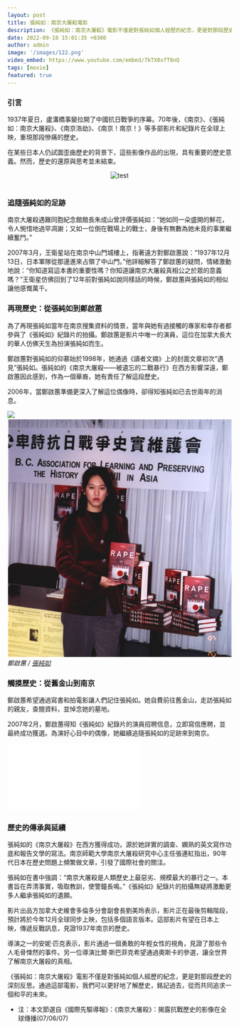 ```yaml
---
layout: post
title: 張純如：南京大屠殺電影
description: 《張純如：南京大屠殺》電影不僅是對張純如個人經歷的紀念，更是對那段歷史的深刻反思。通過這部電影，我們可以更好地了解歷史，銘記過去，從而共同追求一個和平的未來。
date: 2022-09-18 15:01:35 +0300
author: admin
image: '/images/122.png'
video_embed: https://www.youtube.com/embed/7kTX0xfT9nQ
tags: [movie]
featured: true
---
```


### 引言

1937年夏日，盧溝橋事變拉開了中國抗日戰爭的序幕。70年後，《南京》、《張純如：南京大屠殺》、《南京浩劫》、《南京！南京！》等多部影片和紀錄片在全球上映，重現那段慘痛的歷史。

在某些日本人仍試圖歪曲歷史的背景下，這些影像作品的出現，具有重要的歷史意義。然而，歷史的還原與思考並未結束。

<center><img src="https://thatirischang.github.io/images/123.png" title="test"></center>
<br>

### 追隨張純如的足跡

南京大屠殺遇難同胞紀念館館長朱成山曾評價張純如：“她如同一朵盛開的鮮花，令人惋惜地過早凋謝；又如一位倒在戰場上的戰士，身後有無數為她未竟的事業繼續奮鬥。”

2007年3月，王衛星站在南京中山門城樓上，指著遠方對鄭啟蕙說：“1937年12月13日，日本軍隊從那邊進來占領了中山門。”他詳細解答了鄭啟蕙的疑問，情緒激動地說：“你知道寫這本書的重要性嗎？你知道讓南京大屠殺真相公之於眾的意義嗎？”王衛星仿佛回到了12年前對張純如說同樣話的時候，鄭啟蕙與張純如的相似讓他感慨萬千。

### 再現歷史：從張純如到鄭啟蕙

為了再現張純如當年在南京搜集資料的情景，當年與她有過接觸的專家和幸存者都參與了《張純如》紀錄片的拍攝。鄭啟蕙是影片中唯一的演員，這位在加拿大長大的華人仿佛天生為扮演張純如而生。

鄭啟蕙對張純如的仰慕始於1998年，她通過《讀者文摘》上的封面文章初次“遇見”張純如。張純如的《南京大屠殺——被遺忘的二戰暴行》在西方影響深遠，鄭啟蕙因此感到，作為一個華裔，她有責任了解這段歷史。

2006年，當鄭啟蕙準備更深入了解這位偶像時，卻得知張純如已去世兩年的消息。

<div class="gallery-box">
  <div class="gallery">
    <img src="/images/124.png" loading="lazy">
    <img src="/images/125.png" loading="lazy">
  </div>
  <em>鄭啟蕙 / <a href="https://x.com/irischangstudio" target="_blank">張純如</a></em>
</div>

### 觸摸歷史：從舊金山到南京

鄭啟蕙希望通過寫書和拍電影讓人們記住張純如。她自費前往舊金山，走訪張純如的親友，查閱資料，並悼念她的墓地。

2007年2月，鄭啟蕙得知《張純如》紀錄片的演員招聘信息，立即寫信應聘，並最終成功獲選。為演好心目中的偶像，她繼續追隨張純如的足跡來到南京。

<iframe src="//player.bilibili.com/player.html?isOutside=true&aid=505296904&bvid=BV1qg411V7Rx&cid=404675409&p=1" scrolling="no" border="0" frameborder="no" framespacing="0" allowfullscreen="true"></iframe>

### 歷史的傳承與延續

張純如的《南京大屠殺》在西方獲得成功，源於她詳實的調查、嫻熟的英文寫作功底和報告文學的寫法。南京師範大學南京大屠殺研究中心主任張連紅指出，90年代日本在歷史問題上頻繁做文章，引發了國際社會的關注。

張純如在書中強調：“南京大屠殺是人類歷史上最惡劣、規模最大的暴行之一。本書旨在弄清事實，吸取教訓，使警鐘長鳴。”《張純如》紀錄片的拍攝無疑將激勵更多人繼承張純如的遺願。

影片出品方加拿大史維會多倫多分會副會長劉美玲表示，影片正在最後剪輯階段，預計將於今年12月全球同步上映，包括多個語言版本。這部影片有望在日本上映，傳遞反戰訊息，見證1937年南京的歷史。

導演之一的安妮·匹克表示，影片通過一個勇敢的年輕女性的視角，見證了那些令人毛骨悚然的事件。另一位導演比爾·斯巴菲克希望通過奧斯卡的參選，讓全世界了解南京大屠殺的真相。

《張純如：南京大屠殺》電影不僅是對張純如個人經歷的紀念，更是對那段歷史的深刻反思。通過這部電影，我們可以更好地了解歷史，銘記過去，從而共同追求一個和平的未來。

* 注：本文節選自《國際先驅導報》：《南京大屠殺》：揭露抗戰歷史的影像在全球傳播(07/06/07)








